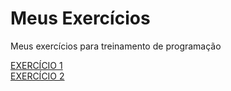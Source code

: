 # Meus Exercícios
 Meus exercícios para treinamento de programação
 
<a href="github.com/MatheusGiove/meus-exercicios/ex1">EXERCÍCIO 1</a>
<br>
<a href="github.com/MatheusGiove/meus-exercicios/ex2">EXERCÍCIO 2</a>
